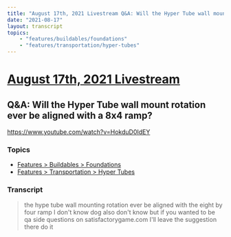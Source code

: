 ```yaml
---
title: "August 17th, 2021 Livestream Q&A: Will the Hyper Tube wall mount rotation ever be aligned with a 8x4 ramp?"
date: "2021-08-17"
layout: transcript
topics:
    - "features/buildables/foundations"
    - "features/transportation/hyper-tubes"
---
```

# [August 17th, 2021 Livestream](../2021-08-17.md)
## Q&A: Will the Hyper Tube wall mount rotation ever be aligned with a 8x4 ramp?
https://www.youtube.com/watch?v=HokduD0IdEY

### Topics
* [Features > Buildables > Foundations](../topics/features/buildables/foundations.md)
* [Features > Transportation > Hyper Tubes](../topics/features/transportation/hyper-tubes.md)

### Transcript

> the hype tube wall mounting rotation ever be aligned with the eight by four ramp I don't know dog also don't know but if you wanted to be qa side questions on satisfactorygame.com I'll leave the suggestion there do it
